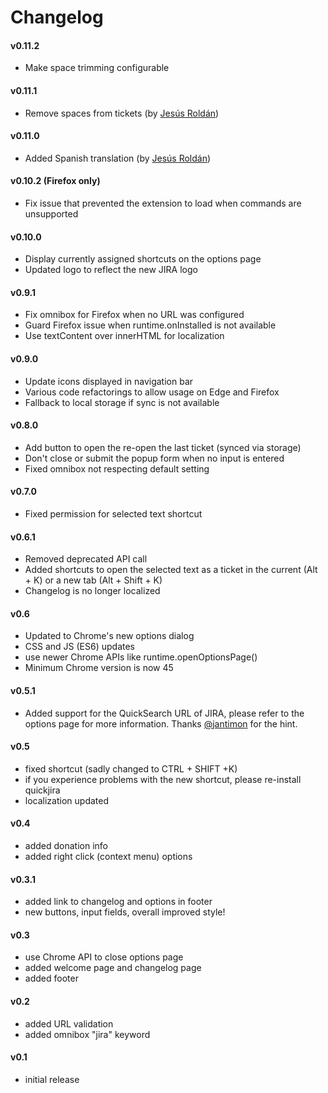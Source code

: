 # Changelog

#### v0.11.2

- Make space trimming configurable

#### v0.11.1

- Remove spaces from tickets (by [Jesús Roldán](https://github.com/xeBuz))

#### v0.11.0

- Added Spanish translation (by [Jesús Roldán](https://github.com/xeBuz))

#### v0.10.2 (Firefox only)

- Fix issue that prevented the extension to load when commands are unsupported

#### v0.10.0

- Display currently assigned shortcuts on the options page
- Updated logo to reflect the new JIRA logo

#### v0.9.1

- Fix omnibox for Firefox when no URL was configured
- Guard Firefox issue when runtime.onInstalled is not available
- Use textContent over innerHTML for localization

#### v0.9.0

- Update icons displayed in navigation bar
- Various code refactorings to allow usage on Edge and Firefox
- Fallback to local storage if sync is not available

#### v0.8.0

- Add button to open the re-open the last ticket (synced via storage)
- Don't close or submit the popup form when no input is entered
- Fixed omnibox not respecting default setting

#### v0.7.0

- Fixed permission for selected text shortcut

#### v0.6.1

- Removed deprecated API call
- Added shortcuts to open the selected text as a ticket in the current (Alt + K) or a new tab (Alt + Shift + K)
- Changelog is no longer localized

#### v0.6

- Updated to Chrome's new options dialog
- CSS and JS (ES6) updates
- use newer Chrome APIs like runtime.openOptionsPage()
- Minimum Chrome version is now 45

#### v0.5.1

- Added support for the QuickSearch URL of JIRA, please refer to the options page for more information. Thanks [@jantimon](https://twitter.com/jantimon) for the hint.

#### v0.5

- fixed shortcut (sadly changed to CTRL + SHIFT +K)
- if you experience problems with the new shortcut, please re-install quickjira
- localization updated

#### v0.4

- added donation info
- added right click (context menu) options

#### v0.3.1

- added link to changelog and options in footer
- new buttons, input fields, overall improved style!

#### v0.3

- use Chrome API to close options page
- added welcome page and changelog page
- added footer

#### v0.2

- added URL validation
- added omnibox "jira" keyword

#### v0.1

- initial release
